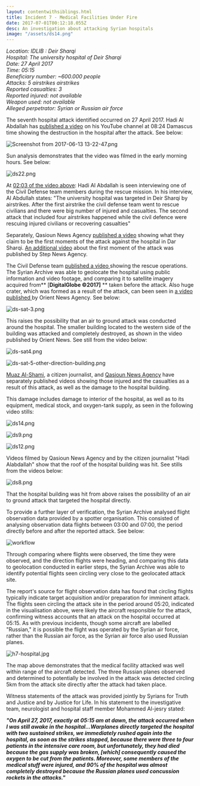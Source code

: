 ```yaml
---
layout: contentwithsiblings.html
title: Incident 7 - Medical Facilities Under Fire
date: 2017-07-01T00:12:18.055Z
desc: An investigation about attacking Syrian hospitals
image: "/assets/ds14.png"
---
```


_Location: IDLIB : Deir Sharqi  
Hospital: The university hospital of Deir Sharqi  
Date: 27 April 2017  
Time: 05:15  
Beneficiary number: ~600.000 people  
Attacks: 5 airstrikes airstrikes  
Reported casualties: 3  
Reported injured: not available  
Weapon used: not available  
Alleged perpetrator: Syrian or Russian air force_

The seventh hospital attack identified occurred on 27 April 2017. Hadi Al Abdallah has [published a video][1] on his YouTube channel at 08:24 Damascus time showing the destruction in the hospital after the attack. See below:

![Screenshot from 2017-06-13 13-22-47.png][2]  

Sun analysis demonstrates that the video was filmed in the early morning hours. See below:

![ds22.png][3]  

At [02:03 of the video above][4]: Hadi Al Abdallah is seen interviewing one of the Civil Defense team members during the rescue mission. In his interview, Al Abdullah states: "The university hospital was targeted in Deir Sharqi by airstrikes. After the first airstrike the civil defense team went to rescue civilians and there were big number of injured and casualties. The second attack that included four airstrikes happened while the civil defence were rescuing injured civilians or recovering casualties"

Separately, Qasioun News Agency [published a video][5] showing what they claim to be the first moments of the attack against the hospital in Dar Sharqi. [An additional video][6] about the first moment of the attack was published by Step News Agency.

The Civil Defense team [published a video ][7]showing the rescue operations. The Syrian Archive was able to geolocate the hospital using public information and video footage, and comparing it to satellite imagery acquired from** [****DigitalGlobe ©2017]**** ** taken before the attack. Also huge crater, which was formed as a result of the attack, can been seen in [a video published ][8]by Orient News Agency. See below:

![ds-sat-3.png][9]  

This raises the possibility that an air to ground attack was conducted around the hospital. The smaller building located to the western side of the building was attacked and completely destroyed, as shown in the video published by Orient News. See still from the video below:

![ds-sat4.png][10]  

![ds-sat-5-other-direction-building.png][11]  

[Muaz Al-Shami][12], a citizen journalist, and [Qasioun News Agency][13] have separately published videos showing those injured and the casualties as a result of this attack, as well as the damage to the hospital building.

This damage includes damage to interior of the hospital, as well as to its equipment, medical stock, and oxygen-tank supply, as seen in the following video stills:

![ds14.png][14]  

![ds9.png][15]  

![ds12.png][16]  

Videos filmed by Qasioun News Agency and by the citizen journalist "Hadi Alabdallah" show that the roof of the hospital building was hit. See stills from the videos below:

![ds8.png][17]  

That the hospital building was hit from above raises the possibility of an air to ground attack that targeted the hospital directly.

To provide a further layer of verification, the Syrian Archive analysed flight observation data provided by a spotter organisation. This consisted of analysing observation data flights between 03:00 and 07:00, the period directly before and after the reported attack. See below:

![workflow][18]

Through comparing where flights were observed, the time they were observed, and the direction flights were heading, and comparing this data to geolocation conducted in earlier steps, the Syrian Archive was able to identify potential flights seen circling very close to the geolocated attack site.

The report's source for flight observation data has found that circling flights typically indicate target acquisition and/or preparation for imminent attack. The flights seen circling the attack site in the period around 05:20, indicated in the visualisation above, were likely the aircraft responsible for the attack, confirming witness accounts that an attack on the hospital occurred at 05:15. As with previous incidents, though some aircraft are labelled "Russian," it is possible the flight was operated by the Syrian air force, rather than the Russian air force, as the Syrian air force also used Russian planes.

![h7-hospital.jpg][19]  

The map above demonstrates that the medical facility attacked was well within range of the aircraft detected. The three Russian planes observed and determined to potentially be involved in the attack was detected circling 5km from the attack site directly after the attack had taken place.

Witness statements of the attack was provided jointly by Syrians for Truth and Justice and by Justice for Life. In his statement to the investigative team, neurologist and hospital staff member Mohammed Al-jesry stated:

**_"On April 27, 2017, exactly at 05:15 am at dawn, the attack occurred when I was still awake in the hospital...Warplanes directly targeted the hospital with two sustained strikes, we immediately rushed again into the hospital, as soon as the strikes stopped, because there were three to four patients in the intensive care room, but unfortunately, they had died because the gas supply was broken, [which] consequently caused the oxygen to be cut from the patients. Moreover, some members of the medical stuff were injured, and 90% of the hospital was almost completely destroyed because the Russian planes used concussion rockets in the attacks."_**

[1]: https://www.youtube.com/watch?v=iCqA8uzVklg
[2]: /assets/Screenshot_from_2017-06-13_13-22-47.png
[3]: /assets/ds22.png
[4]: https://youtu.be/iCqA8uzVklg?t=2m3s
[5]: https://www.youtube.com/watch?v=pkq2gw9yWXg
[6]: https://www.youtube.com/watch?v=g55RZibwxVY
[7]: https://www.youtube.com/watch?v=z0o2LbPzFOA
[8]: https://www.youtube.com/watch?v=CTkZ2bciD38
[9]: /assets/ds-sat-3.png
[10]: /assets/ds-sat4.png
[11]: /assets/ds-sat-5-other-direction-building.png
[12]: https://www.youtube.com/watch?v=d3qlceFvP7g
[13]: https://www.youtube.com/watch?v=XvDv5CwTPr8
[14]: /assets/ds14.png
[15]: /assets/ds9.png
[16]: /assets/ds12.png
[17]: /assets/ds8.png
[18]: /assets/27_april_2017b-2_with_arrows.width-800.png
[19]: /assets/h7-hospital.jpg
